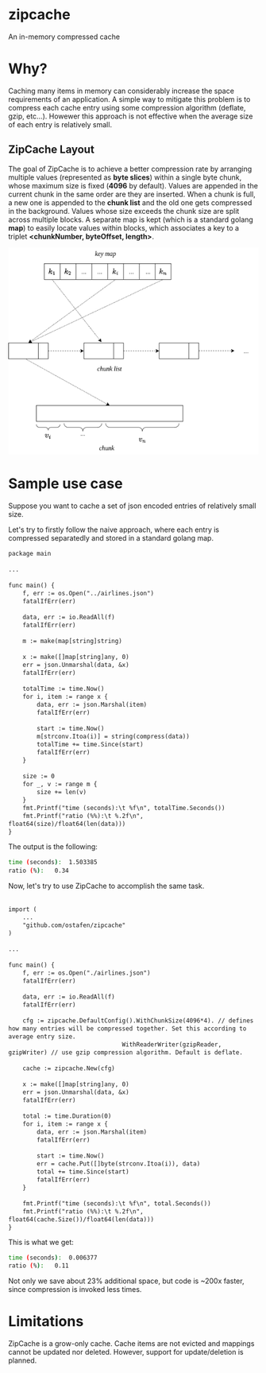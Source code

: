 # zipcache
An in-memory compressed cache

# Why?

Caching many items in memory can considerably increase the space requirements of an application. A simple way to mitigate this problem is to compress each cache entry using some compression algorithm (deflate, gzip, etc...). Howewer this approach is not effective when the average size of each entry is relatively small.

## ZipCache Layout
The goal of ZipCache is to achieve a better compression rate by arranging multiple values (represented as **byte slices**) within a single byte chunk, whose maximum size is fixed (**4096** by default). Values are appended in the current chunk in the same order are they are inserted. When a chunk is full, a new one is appended to the **chunk list** and the old one gets compressed in the background. Values whose size exceeds the chunk size are split across multiple blocks. A separate map is kept (which is a standard golang **map**) to easily locate values within blocks, which associates a key to a triplet **<chunkNumber, byteOffset, length>**.

<p align="center">
  <img src="./diagram.png" />
</p>


# Sample use case

Suppose you want to cache a set of json encoded entries of relatively small size.

Let's try to firstly follow the naive approach, where each entry is compressed separatedly and stored in a standard golang map. 

```golang
package main

...

func main() {
	f, err := os.Open("../airlines.json")
	fatalIfErr(err)

	data, err := io.ReadAll(f)
	fatalIfErr(err)

	m := make(map[string]string)

	x := make([]map[string]any, 0)
	err = json.Unmarshal(data, &x)
	fatalIfErr(err)

	totalTime := time.Now()
	for i, item := range x {
		data, err := json.Marshal(item)
		fatalIfErr(err)

		start := time.Now()
		m[strconv.Itoa(i)] = string(compress(data))
		totalTime += time.Since(start)
		fatalIfErr(err)
	}

	size := 0
	for _, v := range m {
		size += len(v)
	}
	fmt.Printf("time (seconds):\t %f\n", totalTime.Seconds())
	fmt.Printf("ratio (%%):\t %.2f\n", float64(size)/float64(len(data)))
}

```
The output is the following:

```bash
time (seconds):	 1.503385
ratio (%):	 0.34
```

Now, let's try to use ZipCache to accomplish the same task.

```golang

import (
	...
	"github.com/ostafen/zipcache"
)

...

func main() {
	f, err := os.Open("./airlines.json")
	fatalIfErr(err)

	data, err := io.ReadAll(f)
	fatalIfErr(err)

	cfg := zipcache.DefaultConfig().WithChunkSize(4096*4). // defines how many entries will be compressed together. Set this according to average entry size.
								WithReaderWriter(gzipReader, gzipWriter) // use gzip compression algorithm. Default is deflate.

	cache := zipcache.New(cfg)

	x := make([]map[string]any, 0)
	err = json.Unmarshal(data, &x)
	fatalIfErr(err)

	total := time.Duration(0)
	for i, item := range x {
		data, err := json.Marshal(item)
		fatalIfErr(err)

		start := time.Now()
		err = cache.Put([]byte(strconv.Itoa(i)), data)
		total += time.Since(start)
		fatalIfErr(err)
	}

	fmt.Printf("time (seconds):\t %f\n", total.Seconds())
	fmt.Printf("ratio (%%):\t %.2f\n", float64(cache.Size())/float64(len(data)))
}
```

This is what we get:

```bash
time (seconds):	 0.006377
ratio (%):	 0.11
```

Not only we save about 23% additional space, but code is ~200x faster, since compression is invoked less times.

# Limitations

ZipCache is a grow-only cache. Cache items are not evicted and mappings cannot be updated nor deleted. However, support for update/deletion is planned.

